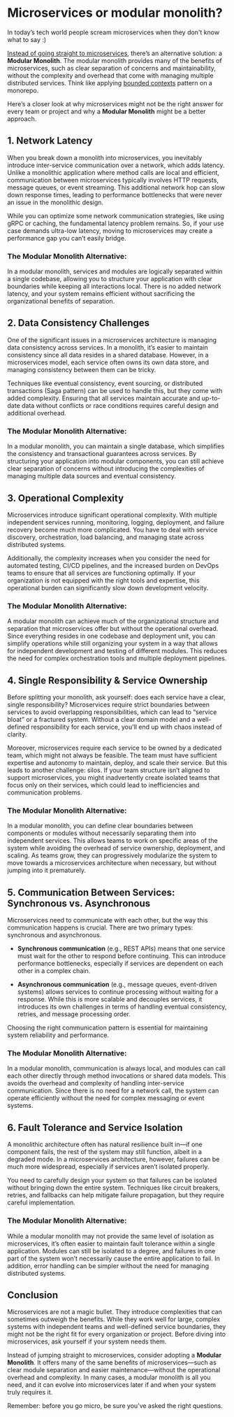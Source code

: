 # Microservices or modular monolith?

In today’s tech world people scream microservices when they don't know what to say :) 

[Instead of going straight to microservices](https://martinfowler.com/bliki/MonolithFirst.html), there’s an alternative solution: a **Modular Monolith**. The modular monolith provides many of the benefits of microservices, such as clear separation of concerns and maintainability, without the complexity and overhead that come with managing multiple distributed services. Think like applying [bounded contexts](https://martinfowler.com/bliki/BoundedContext.html) pattern on a monorepo.

Here’s a closer look at why microservices might not be the right answer for every team or project and why a **Modular Monolith** might be a better approach.

## 1. Network Latency
When you break down a monolith into microservices, you inevitably introduce inter-service communication over a network, which adds latency. Unlike a monolithic application where method calls are local and efficient, communication between microservices typically involves HTTP requests, message queues, or event streaming. This additional network hop can slow down response times, leading to performance bottlenecks that were never an issue in the monolithic design.

While you can optimize some network communication strategies, like using gRPC or caching, the fundamental latency problem remains. So, if your use case demands ultra-low latency, moving to microservices may create a performance gap you can’t easily bridge.

### The Modular Monolith Alternative:
In a modular monolith, services and modules are logically separated within a single codebase, allowing you to structure your application with clear boundaries while keeping all interactions local. There is no added network latency, and your system remains efficient without sacrificing the organizational benefits of separation.

## 2. Data Consistency Challenges
One of the significant issues in a microservices architecture is managing data consistency across services. In a monolith, it’s easier to maintain consistency since all data resides in a shared database. However, in a microservices model, each service often owns its own data store, and managing consistency between them can be tricky.

Techniques like eventual consistency, event sourcing, or distributed transactions (Saga pattern) can be used to handle this, but they come with added complexity. Ensuring that all services maintain accurate and up-to-date data without conflicts or race conditions requires careful design and additional overhead.

### The Modular Monolith Alternative:
In a modular monolith, you can maintain a single database, which simplifies the consistency and transactional guarantees across services. By structuring your application into modular components, you can still achieve clear separation of concerns without introducing the complexities of managing multiple data sources and eventual consistency.

## 3. Operational Complexity
Microservices introduce significant operational complexity. With multiple independent services running, monitoring, logging, deployment, and failure recovery become much more complicated. You have to deal with service discovery, orchestration, load balancing, and managing state across distributed systems.

Additionally, the complexity increases when you consider the need for automated testing, CI/CD pipelines, and the increased burden on DevOps teams to ensure that all services are functioning optimally. If your organization is not equipped with the right tools and expertise, this operational burden can significantly slow down development velocity.

### The Modular Monolith Alternative:
A modular monolith can achieve much of the organizational structure and separation that microservices offer but without the operational overhead. Since everything resides in one codebase and deployment unit, you can simplify operations while still organizing your system in a way that allows for independent development and testing of different modules. This reduces the need for complex orchestration tools and multiple deployment pipelines.

## 4. Single Responsibility & Service Ownership
Before splitting your monolith, ask yourself: does each service have a clear, single responsibility? Microservices require strict boundaries between services to avoid overlapping responsibilities, which can lead to “service bloat” or a fractured system. Without a clear domain model and a well-defined responsibility for each service, you'll end up with chaos instead of clarity.

Moreover, microservices require each service to be owned by a dedicated team, which might not always be feasible. The team must have sufficient expertise and autonomy to maintain, deploy, and scale their service. But this leads to another challenge: silos. If your team structure isn’t aligned to support microservices, you might inadvertently create isolated teams that focus only on their services, which could lead to inefficiencies and communication problems.

### The Modular Monolith Alternative:
In a modular monolith, you can define clear boundaries between components or modules without necessarily separating them into independent services. This allows teams to work on specific areas of the system while avoiding the overhead of service ownership, deployment, and scaling. As teams grow, they can progressively modularize the system to move towards a microservices architecture when necessary, but without jumping into it prematurely.

## 5. Communication Between Services: Synchronous vs. Asynchronous
Microservices need to communicate with each other, but the way this communication happens is crucial. There are two primary types: synchronous and asynchronous.

- **Synchronous communication** (e.g., REST APIs) means that one service must wait for the other to respond before continuing. This can introduce performance bottlenecks, especially if services are dependent on each other in a complex chain.

- **Asynchronous communication** (e.g., message queues, event-driven systems) allows services to continue processing without waiting for a response. While this is more scalable and decouples services, it introduces its own challenges in terms of handling eventual consistency, retries, and message processing order.

Choosing the right communication pattern is essential for maintaining system reliability and performance.

### The Modular Monolith Alternative:
In a modular monolith, communication is always local, and modules can call each other directly through method invocations or shared data models. This avoids the overhead and complexity of handling inter-service communication. Since there is no need for a network call, the system can operate efficiently without the need for complex messaging or event systems.

## 6. Fault Tolerance and Service Isolation
A monolithic architecture often has natural resilience built in—if one component fails, the rest of the system may still function, albeit in a degraded mode. In a microservices architecture, however, failures can be much more widespread, especially if services aren’t isolated properly.

You need to carefully design your system so that failures can be isolated without bringing down the entire system. Techniques like circuit breakers, retries, and fallbacks can help mitigate failure propagation, but they require careful implementation.

### The Modular Monolith Alternative:
While a modular monolith may not provide the same level of isolation as microservices, it’s often easier to maintain fault tolerance within a single application. Modules can still be isolated to a degree, and failures in one part of the system won’t necessarily cause the entire application to fail. In addition, error handling can be simpler without the need for managing distributed systems.

## Conclusion
Microservices are not a magic bullet. They introduce complexities that can sometimes outweigh the benefits. While they work well for large, complex systems with independent teams and well-defined service boundaries, they might not be the right fit for every organization or project. Before diving into microservices, ask yourself if your system needs them.

Instead of jumping straight to microservices, consider adopting a **Modular Monolith**. It offers many of the same benefits of microservices—such as clear module separation and easier maintenance—without the operational overhead and complexity. In many cases, a modular monolith is all you need, and it can evolve into microservices later if and when your system truly requires it.

Remember: before you go micro, be sure you’ve asked the right questions.
